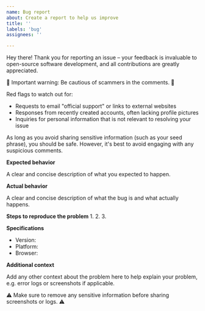 ```yaml
---
name: Bug report
about: Create a report to help us improve
title: ''
labels: 'bug'
assignees: ''

---
```


Hey there! Thank you for reporting an issue – your feedback is invaluable to open-source software development, and all contributions are greatly appreciated.

🚨 Important warning: Be cautious of scammers in the comments. 🚨

Red flags to watch out for:
- Requests to email "official support" or links to external websites
- Responses from recently created accounts, often lacking profile pictures
- Inquiries for personal information that is not relevant to resolving your issue

As long as you avoid sharing sensitive information (such as your seed phrase), you should be safe. 
However, it's best to avoid engaging with any suspicious comments.


**Expected behavior**

A clear and concise description of what you expected to happen.

**Actual behavior**

A clear and concise description of what the bug is and what actually happens.

**Steps to reproduce the problem**
  1.
  2.
  3.

**Specifications**
  - Version:
  - Platform:
  - Browser:

**Additional context**

Add any other context about the problem here to help explain your problem, e.g. error logs or screenshots if applicable. 

⚠️ Make sure to remove any sensitive information before sharing screenshots or logs. ⚠️
